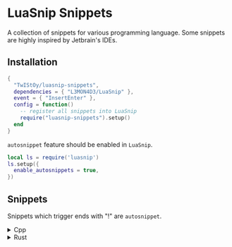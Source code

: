 # LuaSnip Snippets

A collection of snippets for various programming language. Some snippets are
highly inspired by Jetbrain's IDEs.

## Installation

```lua
{
  "TwIStOy/luasnip-snippets",
  dependencies = { "L3MON4D3/LuaSnip" },
  event = { "InsertEnter" },
  config = function()
    -- register all snippets into LuaSnip
    require("luasnip-snippets").setup()
  end
}
```

`autosnippet` feature should be enabled in `LuaSnip`.

```lua
local ls = require('luasnip')
ls.setup({
  enable_autosnippets = true,
})
```

## Snippets

Snippets which trigger ends with "!" are `autosnippet`.

<details>
<summary>Cpp</summary>

#### Normal Snippets

| Trig        | Desc                                                                                             | Context Required |
| :--------:  | ------------------------------------------------------------------------------------------------ | :--------------: |
| `ctor!`     | Expand to default constructor                                                                    | In Class         |
| `dtor!`     | Expand to default destructor                                                                     | In Class         |
| `cc!`       | Expand to default copy constructor                                                               | In Class         |
| `mv!`       | Expand to default move constructor                                                               | In Class         |
| `ncc!`      | Expand to delete copy constructor                                                                | In Class         |
| `nmv!`      | Expand to delete move constructor                                                                | In Class         |
| `ncm!`      | Expand to delete copy and move constructor                                                       | In Class         |
| `fn`        | Expand to lambda function in argument list or function body, otherwise expand to normal function | No               |
| `\| trans`  | Expand to ranges::views::transform pipe.                                                         | No               |
| `\| filter` | Expand to ranges::views::filter pipe.                                                            | No               |
| `cpo`       | Expand to customize point object.                                                                | No               |

#### Postfix Snippets

```scheme
[
  (identifier)
  (field_identifier)
] @indent

[
  (call_expression)
  (identifier)
  (template_function)
  (subscript_expression)
  (field_expression)
  (user_defined_literal)
] @any_expr
```

|   Trig    | Desc (placehoder: `?`)                                             | Expr before cursor |
| :-------: | ------------------------------------------------------------------ | :----------------: |
|   `.be`   | Expand to begin and end exprs                                      |     `any_expr`     |
|   `.mv`   | Wraps with `std::move(?)`                                          |     `any_expr`     |
|  `.fwd`   | Wraps with `std::forward<decltype(?)>(?)`                          |     `any_expr`     |
|  `.val`   | Wraps with `std::declval<?>()`                                     |     `any_expr`     |
|   `.dt`   | Wraps with `decltype(?)`                                           |     `any_expr`     |
|   `.uu`   | Wraps with `(void)?`                                               |     `any_expr`     |
|   `.ts`   | Switch indent's coding style between `CamelCase` and `snake_case`. |      `indent`      |
|   `.sc`   | Wraps with `static_cast<>(?)`                                      |     `any_expr`     |
| `.single` | Wraps with `ranges::views::single(?)`                              |     `any_expr`     |

</details>

<details>
<summary>Rust</summary>

#### Postfix Snippets

```scheme
[
  (struct_expression)
  (call_expression)
  (identifier)
  (field_expression)
] @expr

[
  (struct_expression)
  (call_expression)
  (identifier)
  (field_expression)

  (generic_type)
  (scoped_type_identifier)
  (reference_type)
] @expr_or_type
```

|    Trig    | Desc (placehoder: `?`)                                     | Expr before cursor |
| :--------: | ---------------------------------------------------------- | :----------------: |
|   `.rc`    | Wraps with `Rc::new(?)` if expr, `Rc<?>` if type           |   `expr_or_type`   |
|   `.arc`   | Wraps with `Arc::new(?)` if expr, `Arc<?>` if type         |   `expr_or_type`   |
|   `.box`   | Wraps with `Box::new(?)` if expr, `Box<?>` if type         |   `expr_or_type`   |
|   `.mu`    | Wraps with `Mutex::new(?)` if expr, `Mutex<?>` if type     |   `expr_or_type`   |
|   `.rw`    | Wraps with `RwLock::new(?)` if expr, `RwLock<?>` if type   |   `expr_or_type`   |
|  `.cell`   | Wraps with `Cell::new(?)` if expr, `Cell<?>` if type       |   `expr_or_type`   |
| `.refcell` | Wraps with `RefCell::new(?)` if expr, `RefCell<?>` if type |   `expr_or_type`   |
|   `.ref`   | Wraps with `&?`                                            |       `expr`       |
|  `.refm`   | Wraps with `&mut ?`                                        |       `expr`       |
|   `.ok`    | Wraps with `Ok(?)`                                         |       `expr`       |
|   `.err`   | Wraps with `Err(?)`                                        |       `expr`       |
|  `.some`   | Wraps with `Some(?)`                                       |       `expr`       |
| `.println` | Wraps with `println!("{:?}", ?)`                           |       `expr`       |

</details>
